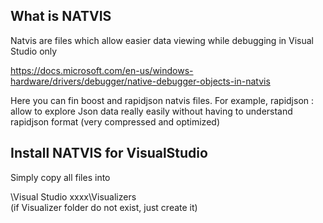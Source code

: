 ## What is NATVIS

Natvis are files which allow easier data viewing while debugging in Visual Studio only

https://docs.microsoft.com/en-us/windows-hardware/drivers/debugger/native-debugger-objects-in-natvis

Here you can fin boost and rapidjson natvis files.
For example, rapidjson : allow to explore Json data really easily without having to understand rapidjson format (very compressed and optimized)

## Install NATVIS for VisualStudio

Simply copy all files into

<user my document>\Visual Studio xxxx\Visualizers\
(if Visualizer folder do not exist, just create it)
